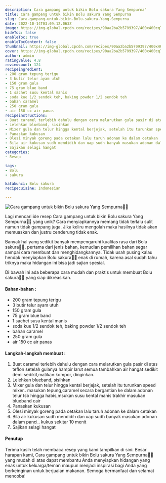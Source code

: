 ```yaml
---
description: Cara gampang untuk bikin Bolu sakura Yang Sempurna"
title: Cara gampang untuk bikin Bolu sakura Yang Sempurna
slug: Cara-gampang-untuk-bikin-Bolu-sakura-Yang-Sempurna
date: 2022-10-14T03:09:12.063Z
image: https://img-global.cpcdn.com/recipes/90aa2ba2b5709397/400x400cq70/photo.jpg
hideToc: false
enableToc: true
enableTocContent: false
thumbnail: https://img-global.cpcdn.com/recipes/90aa2ba2b5709397/400x400cq70/photo.jpg
cover: https://img-global.cpcdn.com/recipes/90aa2ba2b5709397/400x400cq70/photo.jpg
author: admin
ratingvalue: 4.8
reviewcount: 124
recipeingredient:
- 200 gram tepung terigu
- 3 butir telur ayam utuh
- 150 gram gula
- 75 gram blue band
- 1 sachet susu kental manis
- soda kue 1/2 sendok teh, baking powder 1/2 sendok teh
- bahan caramel
- 250 gram gula
- air 150 cc air panas
recipeinstructions:
- Buat caramel terlebih dahulu dengan cara melarutkan gula pasir di atas teflon setelah gulanya hampir larut semua tambahkan air hangat sedikit demi sedikit,matikan kompor, dinginkan.
- Lelehkan blueband, sisihkan
- Mixer gula dan telur hingga kental berjejak, setelah itu turunkan speed mixer.. masukan tepung,caramel secara bergantian ke dalam adonan telur tsb hingga habis,msukan susu kental manis trakhir masukan blueband cair
- Panaskan kukusan
- Olesi minyak goreng pada cetakan lalu taruh adonan ke dalam cetakan
- Bila air kukusan sudh mendidih dan uap sudh banyak masukan adonan dalam panci.. kukus sekitar 10 menit
- Sajikan selagi hangat
categories:
- Resep

tags:
- Bolu
- sakura

katakunci: Bolu sakura
recipecuisine: Indonesian

---
```


![Cara gampang untuk bikin Bolu sakura Yang Sempurna👩‍🍳](https://img-global.cpcdn.com/recipes/90aa2ba2b5709397/400x400cq70/photo.jpg)

Lagi mencari ide resep Cara gampang untuk bikin Bolu sakura Yang Sempurna👩‍🍳 yang unik? Cara menyiapkannya memang tidak terlalu sulit namun tidak gampang juga. Jika keliru mengolah maka hasilnya tidak akan memuaskan dan justru cenderung tidak enak.

Banyak hal yang sedikit banyak mempengaruhi kualitas rasa dari Bolu sakura👩‍🍳, pertama dari jenis bahan, kemudian pemilihan bahan segar sampai cara membuat dan menghidangkannya. Tidak usah pusing kalau hendak menyiapkan Bolu sakura👩‍🍳 enak di rumah, karena asal sudah tahu triknya maka hidangan ini bisa jadi sajian spesial.

Di bawah ini ada beberapa cara mudah dan praktis untuk membuat Bolu sakura👩‍🍳 yang siap dikreasikan.

<!--inarticleads1-->

#### Bahan-bahan :

- 200 gram tepung terigu
- 3 butir telur ayam utuh
- 150 gram gula
- 75 gram blue band
- 1 sachet susu kental manis
- soda kue 1/2 sendok teh, baking powder 1/2 sendok teh
- bahan caramel
- 250 gram gula
- air 150 cc air panas

<!--inarticleads2-->

#### Langkah-langkah membuat :

1. Buat caramel terlebih dahulu dengan cara melarutkan gula pasir di atas teflon setelah gulanya hampir larut semua tambahkan air hangat sedikit demi sedikit,matikan kompor, dinginkan.
1. Lelehkan blueband, sisihkan
1. Mixer gula dan telur hingga kental berjejak, setelah itu turunkan speed mixer.. masukan tepung,caramel secara bergantian ke dalam adonan telur tsb hingga habis,msukan susu kental manis trakhir masukan blueband cair
1. Panaskan kukusan
1. Olesi minyak goreng pada cetakan lalu taruh adonan ke dalam cetakan
1. Bila air kukusan sudh mendidih dan uap sudh banyak masukan adonan dalam panci.. kukus sekitar 10 menit
1. Sajikan selagi hangat

#### Penutup

Terima kasih telah membaca resep yang kami tampilkan di sini. Besar harapan kami, Cara gampang untuk bikin Bolu sakura Yang Sempurna👩‍🍳 yang mudah di atas dapat membantu Anda menyiapkan hidangan yang enak untuk keluarga/teman maupun menjadi inspirasi bagi Anda yang berkeinginan untuk berjualan makanan. Semoga bermanfaat dan selamat mencoba!
